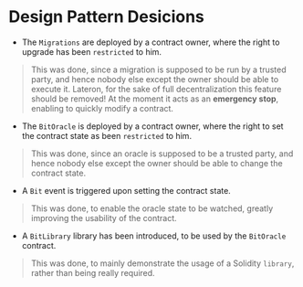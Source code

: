 # Design Pattern Desicions

* The `Migrations` are deployed by a contract owner, where the right to upgrade has been `restricted` to him.

> This was done, since a migration is supposed to be run by a trusted party, and hence nobody else except the owner should be able to execute it. Lateron, for the sake of full decentralization this feature should be removed! At the moment it acts as an **emergency stop**, enabling to quickly modify a contract.

* The `BitOracle` is deployed by a contract owner, where the right to set the contract state as been `restricted` to him.

> This was done, since an oracle is supposed to be a trusted party, and hence nobody else except the owner should be able to change the contract state.

* A `Bit` event is triggered upon setting the contract state.

> This was done, to enable the oracle state to be watched, greatly improving the usability of the contract.

* A `BitLibrary` library has been introduced, to be used by the `BitOracle` contract.

> This was done, to mainly demonstrate the usage of a Solidity `library`, rather than being really required.
